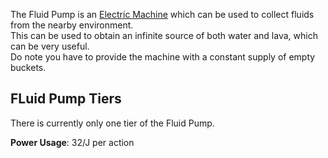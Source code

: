 The Fluid Pump is an [Electric Machine](https://github.com/Slimefun/Slimefun4/wiki/Electric-Machines) which can be used to collect fluids from the nearby environment.  
This can be used to obtain an infinite source of both water and lava, which can be very useful.  
Do note you have to provide the machine with a constant supply of empty buckets.

## FLuid Pump Tiers
There is currently only one tier of the Fluid Pump.

**Power Usage**: 32/J per action
